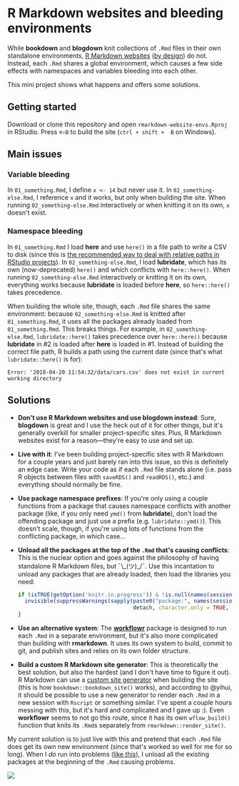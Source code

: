 # R Markdown websites and bleeding environments

While **bookdown** and **blogdown** knit collections of `.Rmd` files in their own standalone environments, [R Markdown websites](https://rmarkdown.rstudio.com/rmarkdown_websites.html) ([by design](https://github.com/rstudio/rmarkdown/issues/1326#issuecomment-382957907)) do not. Instead, each `.Rmd` shares a global environment, which causes a few side effects with namespaces and variables bleeding into each other.

This mini project shows what happens and offers some solutions.

## Getting started

Download or clone this repository and open `rmarkdown-website-envs.Rproj` in RStudio. Press `⌘⇧B` to build the site (`ctrl + shift +  B` on Windows). 

## Main issues

### Variable bleeding

In `01_something.Rmd`, I define `x <- 14` but never use it. In `02_something-else.Rmd`, I reference `x` and it works, but only when building the site. When running `02_something-else.Rmd` interactively or when knitting it on its own, `x` doesn't exist.

### Namespace bleeding

In `01_something.Rmd` I load **here** and use `here()` in a file path to write a CSV to disk (since this is [the recommended way to deal with relative paths in RStudio projects](https://www.tidyverse.org/articles/2017/12/workflow-vs-script/#use-projects-and-the-here-package)). In `02_something-else.Rmd`, I load **lubridate**, which has its own (now-deprecated) `here()` and which conflicts with `here::here()`. When running `02_something-else.Rmd` interactively or knitting it on its own, everything works because **lubridate** is loaded before **here**, so `here::here()` takes precedence. 

When building the whole site, though, each `.Rmd` file shares the same environment: because `02_something-else.Rmd` is knitted after `01_something.Rmd`, it uses all the packages already loaded from `01_something.Rmd`. This breaks things. For example, in `02_something-else.Rmd`, `lubridate::here()`  takes precedence over `here::here()` because **lubridate** in #2 is loaded after **here** is loaded in #1. Instead of building the correct file path, R builds a path using the current date (since that's what `lubridate::here()` is for):

    Error: '2018-04-20 11:54:32/data/cars.csv' does not exist in current working directory


## Solutions

- **Don't use R Markdown websites and use blogdown instead**: Sure, **blogdown** is great and I use the heck out of it for other things, but it's generally overkill for smaller project-specific sites. Plus, R Markdown websites exist for a reason—they're easy to use and set up. 

- **Live with it**: I've been building project-specific sites with R Markdown for a couple years and just barely ran into this issue, so this is definitely an edge case. Write your code as if each `.Rmd` file stands alone (i.e. pass R objects between files with `saveRDS()` and `readRDS()`, etc.) and everything should normally be fine.

- **Use package namespace prefixes**: If you're only using a couple functions from a package that causes namespace conflicts with another package (like, if you only need `ymd()` from **lubridate**), don't load the offending package and just use a prefix (e.g. `lubridate::ymd()`). This doesn't scale, though, if you're using lots of functions from the conflicting package, in which case…

- **Unload all the packages at the top of the `.Rmd` that's causing conflicts**: This is the nuclear option and goes against the philosophy of having standalone R Markdown files, but ¯\\\_(ツ)\_/¯. Use this incantation to unload any packages that are already loaded, then load the libraries you need:

    ```r
    if (isTRUE(getOption('knitr.in.progress')) & !is.null(names(sessionInfo()$otherPkgs))) {
      invisible(suppressWarnings(sapply(paste0("package:", names(sessionInfo()$otherPkgs)),
                                        detach, character.only = TRUE, unload = TRUE)))
    }
    ```

- **Use an alternative system**: The [**workflowr**](https://jdblischak.github.io/workflowr/) package is designed to run each `.Rmd` in a separate environment, but it's also more complicated than building with **rmarkdown**. It uses its own system to build, commit to git, and publish sites and relies on its own folder structure.

- **Build a custom R Markdown site generator**: This is theoretically the best solution, but also the hardest (and I don't have time to figure it out). R Markdown can use a [custom site generator](https://rmarkdown.rstudio.com/rmarkdown_site_generators.html) when building the site (this is how `bookdown::bookdown_site()` works), and according to @yihui, it should be possible to use a new generator to render each `.Rmd` in a new session with `Rscript` or something similar. I've spent a couple hours messing with this, but it's hard and complicated and I gave up :). Even **workflowr** seems to not go this route, since it has its own `wflow_build()` function that knits its `.Rmd`s separately from `rmarkdown::render_site()`. 

My current solution is to just live with this and pretend that each `.Rmd` file does get its own new environment (since that's worked so well for me for so long). When I *do* run into problems ([like this](https://github.com/andrewheiss/ngo-crackdowns-philanthropy-pilot/blob/master/03_additional-analysis.Rmd)), I unload all the existing packages at the beginning of the `.Rmd` causing problems.

![](https://media.giphy.com/media/rdX5kzQ6Sbpwk/giphy.gif)

